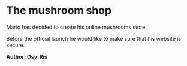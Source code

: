 # The mushroom shop

Mario has decided to create his online mushrooms store.

Before the official launch he would like to make sure that his website is secure.

**Author: Osy_Ris**